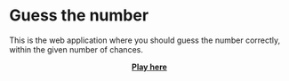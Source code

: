 # Guess the number
This is the web application where you should guess the number correctly, within the given number of chances.
<p align="center">
<b>
<a href="https://laya-2002.github.io/Guess-the-number-game-using-website-as-interface" target="_blank">Play here</a>
</b>
</p>

